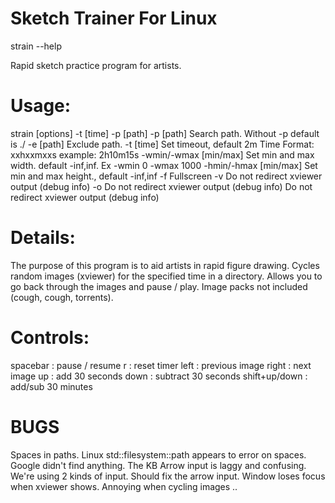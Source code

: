 # Sketch Trainer For Linux

strain --help

Rapid sketch practice program for artists.
# Usage:
 strain [options] -t [time] -p [path]
   -p [path]
     Search path. Without -p default is ./
   -e [path]
     Exclude path.
   -t [time]
     Set timeout, default 2m
     Time Format: xxhxxmxxs
     example: 2h10m15s
   -wmin/-wmax [min/max]
      Set min and max width. default -inf,inf. Ex -wmin 0 -wmax 1000
   -hmin/-hmax [min/max]
      Set min and max height., default -inf,inf
   -f
      Fullscreen
   -v
      Do not redirect xviewer output (debug info)
   -o
      Do not redirect xviewer output (debug info)
      Do not redirect xviewer output (debug info)
# Details:
   The purpose of this program is to aid artists in rapid figure drawing.
   Cycles random images (xviewer) for the specified time in a directory.
   Allows you to go back through the images and pause / play.
   Image packs not included (cough, cough, torrents).
# Controls:
   spacebar : pause / resume
   r : reset timer
   left : previous image
   right : next image
   up : add 30 seconds
   down : subtract 30 seconds
   shift+up/down : add/sub 30 minutes
# BUGS
   Spaces in paths. Linux std::filesystem::path appears to error on spaces. Google didn't find anything.
   The KB Arrow input is laggy and confusing. We're using 2 kinds of input. Should fix the arrow input.
   Window loses focus when xviewer shows. Annoying when cycling images ..